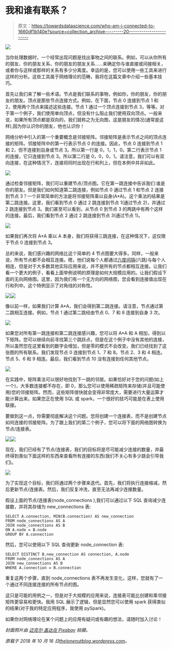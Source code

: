 # 我和谁有联系？

> 原文：<https://towardsdatascience.com/who-am-i-connected-to-1660df1b140e?source=collection_archive---------20----------------------->

![](img/eed7955723ba7b526310c3c3dc7ccbf5.png)

当你处理数据时，一个经常出现问题是找出事物之间的联系。例如，可以从你所有的朋友、你的朋友关系、你的朋友的朋友关系……来确定你与谁直接或间接相关，或者你与这样或那样的关系有多少分离度。幸运的是，您可以使用一些工具来进行这样的分析。这些工具属于网络理论的范畴，我将在这篇文章中介绍一些基本技巧。

首先让我们来了解一些术语。节点是我们联系的事物，例如你，你的朋友，你的朋友的朋友。顶点是那些节点连接方式。例如，在下面，节点 0 连接到节点 1 和 2，使用两个顶点来描述这些连接。节点 1 通过一个顶点连接到节点 3，等等。对于第一个例子，我们使用单向顶点，但没有什么阻止我们使用双向顶点。一般来说，如果所有顶点都是双向的，我们就称之为无向图，这是朋友的情况(通常是这样),因为你认识你的朋友，他也认识你！

网络分析中引入的第一个重要概念是邻接矩阵。邻接矩阵是表示节点之间的顶点连接的矩阵。邻接矩阵中的第一行表示节点 0 的连接。因此，节点 0 连接到节点 1 和 2，但不连接到自身或节点 3。所以第一行是 0，1，1，0。第二行表示节点 1 的连接，它只连接到节点 3。所以第二行是 0，0，0，1。请注意，我们可以有双向连接，在这种情况下，连接将同时出现在行和列上，但在本例中并非如此。

![](img/e610d459e20b6a208da51b312aa9c4c3.png)

通过检查邻接矩阵，我们可以重建节点/顶点图。它在第一跳连接中告诉我们:谁是你的朋友。但是我们如何知道第二跳连接，例如节点 0 通过节点 1 和节点 2 连接到节点 3？一个非常简单的方法是将邻接矩阵乘以自身(A*A)。这个乘法的结果是第二跳连接。这里，我们看到节点 0 通过 2 跳连接到节点 1(通过节点 2)，并通过 2 跳连接到节点 3。我们甚至可以看到，从节点 0 到节点 3 的两跳中有两个这样的连接。最后，我们看到节点 2 通过 2 跳连接到节点 3(通过节点 1)。

![](img/7835e343ad2d17130146bd799ddbb02c.png)

如果我们再次将 A*A 乘以 A 本身，我们将获得三跳连接，在这种情况下，这仅限于节点 0 连接到节点 3。

总的来说，我们感兴趣的网络比这个简单的 4 节点图要大得多。同样，一般来说，所有节点都不会相互连接。嗯，他们说每个人都通过[六度间隔](https://en.wikipedia.org/wiki/Six_degrees_of_separation)(六跳)与每个人相连，但是对于大多数其他实际应用来说，并不是所有的节点都相互连接。让我们看一个更大的例子，看看上面举例说明的原理是如何大规模应用的。让我们假设下面的无向网络图。这里，因为我们有一个无方向的网络图，您会看到连接值出现在行和列中。这个特例显示了对角线的对称性。

![](img/edd9a9ff4c0f29e67c5be5defd21f179.png)![](img/f07d590a19c7dc9d6e513044ae73761b.png)

像以前一样，如果我们计算 A*A，我们会得到第二跳连接。请注意，节点通过第二跳相互连接。例如，节点 1 通过第二跳经由节点 0、7 和 8 连接到自身 3 次。

![](img/1575a6c35f33063060342977b5f2a944.png)

如果您对所有第一跳连接和第二跳连接感兴趣，您可以将 A*A 和 A 相加，得到以下矩阵。您可以继续向前寻找第三个跳跃点，但是在这个例子中没有其他的连接，所以虽然您在这里看到的数字会增加，但是零的模式不会改变。我们已经找到了这张图的所有联系。我们发现节点 0 连接到节点 1、7 和 8。节点 2、3 和 4 相连。节点 5、6 和 9 相连。最后，我们看到节点 10 没有连接到任何其他节点。

![](img/ef4a73e1f66b867f4af1fb56f783bd8e.png)

在实践中，矩阵乘法可以很好地找到下一跳的邻居。如果恰好对于您的问题(如上一个)，大多数连接都不存在，即 0，那么您可以使用稀疏矩阵来存储(并且可能使用)您的邻接矩阵。然而，这些矩阵很快就会变得非常庞大，需要进行大量运算才能计算出来。如果您正在使用 SQL 或 spark，一个很好的技巧可能是在表上使用联接。

要做到这一点，你需要彻底解决这个问题。您将创建一个连接表，而不是创建节点如何连接的邻接矩阵。为了跟上我们的第二个例子，您可以将下面的网络图转换为节点/连接表。

![](img/9355a33c91b54b93b84926f1858f92e0.png)![](img/b8af1fd546162f1ad3a357f75b1ce798.png)

现在，我们已经有了节点/连接表，我们的目标将是尽可能减少连接的数量，并最终得到类似下面这样的东西来查看所有连接的东西(我们不关心有多少跳会引导我们)。

![](img/0ad0428ac350eba033dba19529763e0c.png)

为了实现这个目标，我们将通过两个步骤来迭代。首先，我们将执行连接缩减，然后更新节点/连接表。然后，我们反复冲洗，直至无法再减少连接数量。

假设上面的节点/连接表(node_connections ),我们可以通过以下 SQL 查询减少连接数，并将其存储为 new_connections 表:

```
SELECT A.connection, MIN(B.connection) AS new_connection 
FROM node_connections AS A 
JOIN node_connections AS B 
ON A.node = B.node 
GROUP BY A.connection
```

然后，您可以使用以下 SQL 查询更新 node_connection 表:

```
SELECT DISTINCT B.new_connection AS connection, A.node 
FROM node_connections AS A 
JOIN new_connections AS B 
WHERE A.connection = B.connection
```

重复这两个步骤，直到 node_connections 表不再发生变化，这样，您就有了一个通过不同连接连接的所有节点的图。

这只是可能的用例之一，但是对于大规模的应用来说，连接表可能比创建和乘邻接矩阵更容易和更快。我用 SQL 展示了逻辑，但是显然您可以使用 spark 获得类似的结果(对于我的特定应用程序，我使用 pySpark)。

如果你对网络理论在某个问题上的应用有疑问或有趣的想法，请随时加入讨论！

*封面照片由* [*迈克尔·盖达在 Pixabay*](https://pixabay.com/en/users/MichaelGaida-652234/) *拍摄。*

*原载于 2018 年 10 月 16 日*[*thelonenutblog.wordpress.com*](https://thelonenutblog.wordpress.com/2018/10/16/who-am-i-connected-to/)*。*